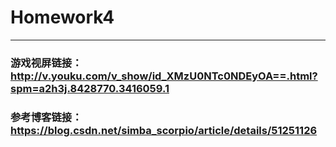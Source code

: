 # Homework4

--------------------

### 游戏视屏链接：http://v.youku.com/v_show/id_XMzU0NTc0NDEyOA==.html?spm=a2h3j.8428770.3416059.1
### 参考博客链接：https://blog.csdn.net/simba_scorpio/article/details/51251126
